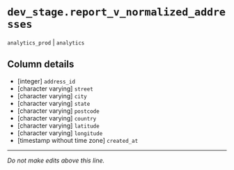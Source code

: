 # `dev_stage.report_v_normalized_addresses`
`analytics_prod` | `analytics`

## Column details
* [integer]   `address_id`
* [character varying] `street`
* [character varying] `city`
* [character varying] `state`
* [character varying] `postcode`
* [character varying] `country`
* [character varying] `latitude`
* [character varying] `longitude`
* [timestamp without time zone] `created_at`

-------------------------------------------------------------------------------
*Do not make edits above this line.*

